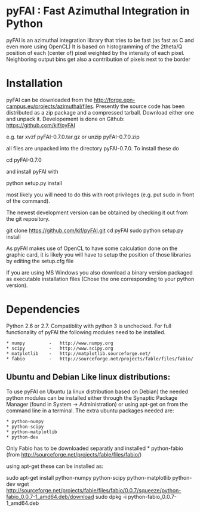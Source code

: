 pyFAI : Fast Azimuthal Integration in Python
=====

pyFAI is an azimuthal integration library that tries to be fast (as fast as C
and even more using OpenCL) It is based on histogramming of the 2theta/Q position
of each (center of) pixel weighted by the intensity of each pixel.
Neighboring output bins get also a contribution of pixels next to the border

Installation
============
pyFAI can be downloaded from the http://forge.epn-campus.eu/projects/azimuthal/files.
Presently the source code has been distributed as a zip package and a compressed
tarball. Download either one and unpack it.
Developement is done on Github: https://github.com/kif/pyFAI

e.g.
tar xvzf pyFAI-0.7.0.tar.gz
or
unzip pyFAI-0.7.0.zip

all files are unpacked into the directory pyFAI-0.7.0. To install these do

cd pyFAI-0.7.0

and install pyFAI with

python setup.py install

most likely you will need to do this with root privileges (e.g. put sudo
in front of the command).


The newest development version can be obtained by checking it out from the git repository.

git clone https://github.com/kif/pyFAI.git
cd pyFAI
sudo python setup.py install

As pyFAI makes use of OpenCL to have some calculation done on the graphic card, it is
likely you will have to setup the position of those libraries by editing the setup.cfg file

If you are using MS Windows you also download a binary version packaged as executable
installation files (Chose the one corresponding to your python version).


Dependencies
============

Python 2.6 or 2.7. Compatiblity with python 3 is unchecked.
For full functionality of pyFAI the following modules need to be installed.

    * numpy 		- 	http://www.numpy.org
    * scipy 		- 	http://www.scipy.org
    * matplotlib 	- 	http://matplotlib.sourceforge.net/
    * fabio			-	http://sourceforge.net/projects/fable/files/fabio/

Ubuntu and Debian Like linux distributions:
-------------------------------------------
To use pyFAI on Ubuntu (a linux distribution based on Debian) the needed python modules
can be installed either through the Synaptic Package Manager (found in System -> Administration)
or using apt-get on from the command line in a terminal.
The extra ubuntu packages needed are:

    * python-numpy
    * python-scipy
    * python-matplotlib
    * python-dev

Only Fabio has to be downloaded separatly and installed
    * python-fabio (from http://sourceforge.net/projects/fable/files/fabio/)

using apt-get these can be installed as:

sudo apt-get install python-numpy python-scipy python-matplotlib  python-dev
wget http://sourceforge.net/projects/fable/files/fabio/0.0.7/squeeze/python-fabio_0.0.7-1_amd64.deb/download
sudo dpkg -i python-fabio_0.0.7-1_amd64.deb

